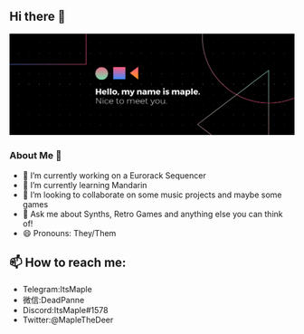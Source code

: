 ## Hi there 👋
![](https://raw.githubusercontent.com/DeadPanne/Deadpanne/main/banner.png)
### About Me 🦌 
- 🔭 I’m currently working on a Eurorack Sequencer
- 🌱 I’m currently learning Mandarin
- 👯 I’m looking to collaborate on some music projects and maybe some games
- 💬 Ask me about Synths, Retro Games and anything else you can think of!
- 😄 Pronouns: They/Them
## 📫 How to reach me:
* Telegram:ItsMaple
* 微信:DeadPanne
* Discord:ItsMaple#1578
* Twitter:@MapleTheDeer





<!--
**DeadPanne/Deadpanne** is a ✨ _special_ ✨ repository because its `README.md` (this file) appears on your GitHub profile.

Here are some ideas to get you started:

- 🔭 I’m currently working on ...
- 🌱 I’m currently learning ...
- 👯 I’m looking to collaborate on ...
- 🤔 I’m looking for help with ...
- 💬 Ask me about ...
- 📫 How to reach me: ...
- 😄 Pronouns: ...
- ⚡ Fun fact: ...
-->
